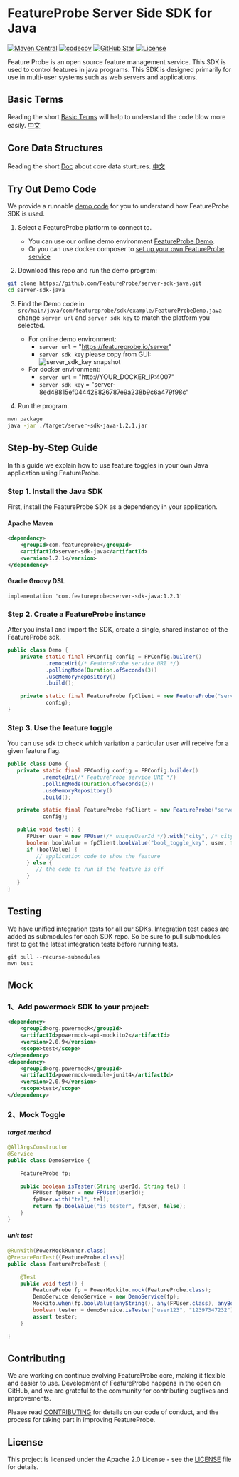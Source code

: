 # FeatureProbe Server Side SDK for Java

[![Maven Central](https://img.shields.io/maven-central/v/com.featureprobe/server-sdk-java)](https://search.maven.org/artifact/com.featureprobe/server-sdk-java)
[![codecov](https://codecov.io/gh/FeatureProbe/server-sdk-java/branch/main/graph/badge.svg?token=WZC3ZS6NNL)](https://codecov.io/gh/FeatureProbe/server-sdk-java)
[![GitHub Star](https://img.shields.io/github/stars/FeatureProbe/server-sdk-java)](https://github.com/FeatureProbe/server-sdk-java/stargazers)
[![License](https://img.shields.io/github/license/FeatureProbe/server-sdk-java)](https://github.com/FeatureProbe/server-sdk-java/blob/main/LICENSE)


Feature Probe is an open source feature management service. This SDK is used to control features in java programs. This
SDK is designed primarily for use in multi-user systems such as web servers and applications.

## Basic Terms

Reading the short [Basic Terms](https://github.com/FeatureProbe/FeatureProbe/blob/main/BASIC_TERMS.md) will help to understand the code blow more easily.  [中文](https://github.com/FeatureProbe/FeatureProbe/blob/main/BASIC_TERMS_CN.md)

## Core Data Structures

Reading the short [Doc](https://github.com/FeatureProbe/feature-probe-docs/blob/b8c55a35c771e4223469f1b121f8b78ab3d9bc22/docs/sdk/sdk-introduction.md?plain=1#L13-L34) about core data sturtures. [中文](https://github.com/FeatureProbe/feature-probe-docs/blob/b8c55a35c771e4223469f1b121f8b78ab3d9bc22/i18n/zh-CN/docusaurus-plugin-content-docs/current/sdk/sdk-introduction.md?plain=1#L14-L35)

## Try Out Demo Code

We provide a runnable [demo code](https://github.com/FeatureProbe/server-sdk-java/blob/main/src/main/java/com/featureprobe/sdk/example/) for you to understand how FeatureProbe SDK is used.

1. Select a FeatureProbe platform to connect to.
   * You can use our online demo environment [FeatureProbe Demo](https://featureprobe.io/login).
   * Or you can use docker composer to [set up your own FeatureProbe service](https://github.com/FeatureProbe/FeatureProbe#1-starting-featureprobe-service-with-docker-compose)

2. Download this repo and run the demo program:
```bash
git clone https://github.com/FeatureProbe/server-sdk-java.git
cd server-sdk-java
```
3. Find the Demo code in `src/main/java/com/featureprobe/sdk/example/FeatureProbeDemo.java` change `server url` and 
   `server sdk key` to match the platform you selected.
   * For online demo environment:
      * `server url` = "https://featureprobe.io/server"
      * `server sdk key` please copy from GUI: 
     ![server_sdk_key snapshot](https://gitee.com/featureprobe/FeatureProbe/raw/main/pictures/server_sdk_key.png)
   * For docker environment:
     * `server url` = "http://YOUR_DOCKER_IP:4007"
     * `server sdk key` = "server-8ed48815ef044428826787e9a238b9c6a479f98c"

4. Run the program.
```bash
mvn package
java -jar ./target/server-sdk-java-1.2.1.jar
```

## Step-by-Step Guide

In this guide we explain how to use feature toggles in your own Java application using FeatureProbe.

### Step 1. Install the Java SDK

First, install the FeatureProbe SDK as a dependency in your application.

#### Apache Maven

```xml
<dependency>
    <groupId>com.featureprobe</groupId>
    <artifactId>server-sdk-java</artifactId>
    <version>1.2.1</version>
</dependency>
```

#### Gradle Groovy DSL

```text
implementation 'com.featureprobe:server-sdk-java:1.2.1'
```

### Step 2. Create a FeatureProbe instance

After you install and import the SDK, create a single, shared instance of the FeatureProbe sdk.

```java
public class Demo {
    private static final FPConfig config = FPConfig.builder()
            .remoteUri(/* FeatureProbe service URI */)
            .pollingMode(Duration.ofSeconds(3))
            .useMemoryRepository()
            .build();

    private static final FeatureProbe fpClient = new FeatureProbe("server-8ed48815ef044428826787e9a238b9c6a479f98c",
            config);
}
```

### Step 3. Use the feature toggle

You can use sdk to check which variation a particular user will receive for a given feature flag.

```java
public class Demo {
   private static final FPConfig config = FPConfig.builder()
           .remoteUri(/* FeatureProbe service URI */)
           .pollingMode(Duration.ofSeconds(3))
           .useMemoryRepository()
           .build();

   private static final FeatureProbe fpClient = new FeatureProbe("server-8ed48815ef044428826787e9a238b9c6a479f98c",
           config);

   public void test() {
      FPUser user = new FPUser(/* uniqueUserId */).with("city", /* city */).with("userId", /* userId */);
      boolean boolValue = fpClient.boolValue("bool_toggle_key", user, false);
      if (boolValue) {
         // application code to show the feature
      } else {
         // the code to run if the feature is off
      }
   }
}
```

## Testing

We have unified integration tests for all our SDKs. Integration test cases are added as submodules for each SDK repo. So
be sure to pull submodules first to get the latest integration tests before running tests.

```shell
git pull --recurse-submodules
mvn test
```

## Mock

### 1、Add powermock SDK to your project:

```xml
<dependency>
    <groupId>org.powermock</groupId>
    <artifactId>powermock-api-mockito2</artifactId>
    <version>2.0.9</version>
    <scope>test</scope>
</dependency>
<dependency>
    <groupId>org.powermock</groupId>
    <artifactId>powermock-module-junit4</artifactId>
    <version>2.0.9</version>
    <scope>test</scope>
</dependency>
```

### 2、Mock Toggle 

#### *target method*
```java
@AllArgsConstructor
@Service
public class DemoService {

    FeatureProbe fp;

    public boolean isTester(String userId, String tel) {
        FPUser fpUser = new FPUser(userId);
        fpUser.with("tel", tel);
        return fp.boolValue("is_tester", fpUser, false);
    }
}
```
#### *unit test*
```java
@RunWith(PowerMockRunner.class)
@PrepareForTest({FeatureProbe.class})
public class FeatureProbeTest {

    @Test
    public void test() {
        FeatureProbe fp = PowerMockito.mock(FeatureProbe.class);
        DemoService demoService = new DemoService(fp);
        Mockito.when(fp.boolValue(anyString(), any(FPUser.class), anyBoolean())).thenReturn(true);
        boolean tester = demoService.isTester("user123", "12397347232");
        assert tester;
    }

}
```

## Contributing
We are working on continue evolving FeatureProbe core, making it flexible and easier to use. 
Development of FeatureProbe happens in the open on GitHub, and we are grateful to the 
community for contributing bugfixes and improvements.

Please read [CONTRIBUTING](https://github.com/FeatureProbe/featureprobe/blob/master/CONTRIBUTING.md) 
for details on our code of conduct, and the process for taking part in improving FeatureProbe.


## License

This project is licensed under the Apache 2.0 License - see the [LICENSE](LICENSE) file for details.


